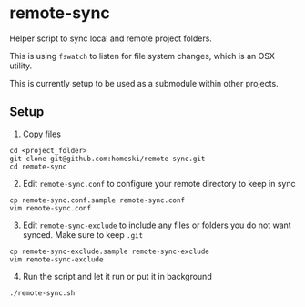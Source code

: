 # remote-sync

Helper script to sync local and remote project folders. 

This is using `fswatch` to listen for file system changes, which is an OSX utility.

This is currently setup to be used as a submodule within other projects.

## Setup

1. Copy files

  ```
  cd <project_folder>
  git clone git@github.com:homeski/remote-sync.git
  cd remote-sync
  ```

2. Edit `remote-sync.conf` to configure your remote directory to keep in sync

  ```
  cp remote-sync.conf.sample remote-sync.conf
  vim remote-sync.conf
  ```

3. Edit `remote-sync-exclude` to include any files or folders you do not want synced. Make sure to keep `.git` 

  ```
  cp remote-sync-exclude.sample remote-sync-exclude
  vim remote-sync-exclude 
  ```

4. Run the script and let it run or put it in background

  ```
  ./remote-sync.sh
  ```
